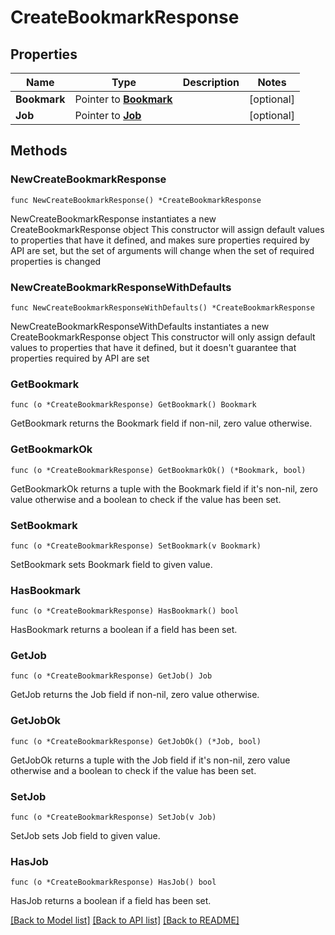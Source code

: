 # CreateBookmarkResponse

## Properties

Name | Type | Description | Notes
------------ | ------------- | ------------- | -------------
**Bookmark** | Pointer to [**Bookmark**](Bookmark.md) |  | [optional] 
**Job** | Pointer to [**Job**](Job.md) |  | [optional] 

## Methods

### NewCreateBookmarkResponse

`func NewCreateBookmarkResponse() *CreateBookmarkResponse`

NewCreateBookmarkResponse instantiates a new CreateBookmarkResponse object
This constructor will assign default values to properties that have it defined,
and makes sure properties required by API are set, but the set of arguments
will change when the set of required properties is changed

### NewCreateBookmarkResponseWithDefaults

`func NewCreateBookmarkResponseWithDefaults() *CreateBookmarkResponse`

NewCreateBookmarkResponseWithDefaults instantiates a new CreateBookmarkResponse object
This constructor will only assign default values to properties that have it defined,
but it doesn't guarantee that properties required by API are set

### GetBookmark

`func (o *CreateBookmarkResponse) GetBookmark() Bookmark`

GetBookmark returns the Bookmark field if non-nil, zero value otherwise.

### GetBookmarkOk

`func (o *CreateBookmarkResponse) GetBookmarkOk() (*Bookmark, bool)`

GetBookmarkOk returns a tuple with the Bookmark field if it's non-nil, zero value otherwise
and a boolean to check if the value has been set.

### SetBookmark

`func (o *CreateBookmarkResponse) SetBookmark(v Bookmark)`

SetBookmark sets Bookmark field to given value.

### HasBookmark

`func (o *CreateBookmarkResponse) HasBookmark() bool`

HasBookmark returns a boolean if a field has been set.

### GetJob

`func (o *CreateBookmarkResponse) GetJob() Job`

GetJob returns the Job field if non-nil, zero value otherwise.

### GetJobOk

`func (o *CreateBookmarkResponse) GetJobOk() (*Job, bool)`

GetJobOk returns a tuple with the Job field if it's non-nil, zero value otherwise
and a boolean to check if the value has been set.

### SetJob

`func (o *CreateBookmarkResponse) SetJob(v Job)`

SetJob sets Job field to given value.

### HasJob

`func (o *CreateBookmarkResponse) HasJob() bool`

HasJob returns a boolean if a field has been set.


[[Back to Model list]](../README.md#documentation-for-models) [[Back to API list]](../README.md#documentation-for-api-endpoints) [[Back to README]](../README.md)


